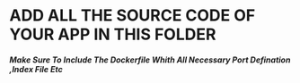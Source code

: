 <h1>ADD ALL THE SOURCE CODE OF YOUR APP IN THIS FOLDER</h1>
<h5>Make Sure To Include The Dockerfile Whith All Necessary Port Defination ,Index File Etc</h5>
